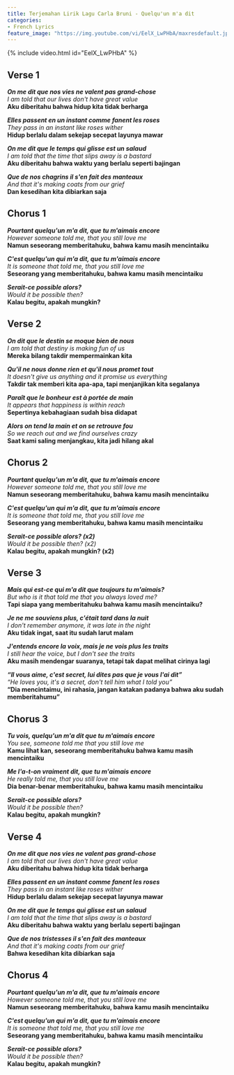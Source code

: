 ```yaml
---
title: Terjemahan Lirik Lagu Carla Bruni - Quelqu'un m'a dit
categories:
- French Lyrics
feature_image: "https://img.youtube.com/vi/EelX_LwPHbA/maxresdefault.jpg"
--- 
```


<!-- more -->

{% include video.html id="EelX_LwPHbA" %}

## Verse 1

***On me dit que nos vies ne valent pas grand-chose*** \
*I am told that our lives don't have great value* \
**Aku diberitahu bahwa hidup kita tidak berharga**

***Elles passent en un instant comme fanent les roses*** \
*They pass in an instant like roses wither* \
**Hidup berlalu dalam sekejap secepat layunya mawar**

***On me dit que le temps qui glisse est un salaud*** \
*I am told that the time that slips away is a bastard* \
**Aku diberitahu bahwa waktu yang berlalu seperti bajingan**

***Que de nos chagrins il s'en fait des manteaux*** \
*And that it's making coats from our grief* \
**Dan kesedihan kita dibiarkan saja**

## Chorus 1

***Pourtant quelqu'un m'a dit, que tu m'aimais encore*** \
*However someone told me, that you still love me* \
**Namun seseorang memberitahuku, bahwa kamu masih mencintaiku**

***C'est quelqu'un qui m'a dit, que tu m'aimais encore*** \
*It is someone that told me, that you still love me* \
**Seseorang yang memberitahuku, bahwa kamu masih mencintaiku**

***Serait-ce possible alors?*** \
*Would it be possible then?* \
**Kalau begitu, apakah mungkin?**

## Verse 2

***On dit que le destin se moque bien de nous*** \
*I am told that destiny is making fun of us* \
**Mereka bilang takdir mempermainkan kita**

***Qu'il ne nous donne rien et qu'il nous promet tout*** \
*It doesn't give us anything and it promise us everything* \
**Takdir tak memberi kita apa-apa, tapi menjanjikan kita segalanya**

***Paraît que le bonheur est à portée de main*** \
*It appears that happiness is within reach* \
**Sepertinya kebahagiaan sudah bisa didapat**

***Alors on tend la main et on se retrouve fou*** \
*So we reach out and we find ourselves crazy* \
**Saat kami saling menjangkau, kita jadi hilang akal**

## Chorus 2

***Pourtant quelqu'un m'a dit, que tu m'aimais encore*** \
*However someone told me, that you still love me* \
**Namun seseorang memberitahuku, bahwa kamu masih mencintaiku**

***C'est quelqu'un qui m'a dit, que tu m'aimais encore*** \
*It is someone that told me, that you still love me* \
**Seseorang yang memberitahuku, bahwa kamu masih mencintaiku**

***Serait-ce possible alors? (x2)*** \
*Would it be possible then? (x2)* \
**Kalau begitu, apakah mungkin? (x2)**

## Verse 3

***Mais qui est-ce qui m'a dit que toujours tu m'aimais?*** \
*But who is it that told me that you always loved me?* \
**Tapi siapa yang memberitahuku bahwa kamu masih mencintaiku?**

***Je ne me souviens plus, c'était tard dans la nuit*** \
*I don't remember anymore, it was late in the night* \
**Aku tidak ingat, saat itu sudah larut malam**

***J'entends encore la voix, mais je ne vois plus les traits*** \
*I still hear the voice, but I don't see the traits* \
**Aku masih mendengar suaranya, tetapi tak dapat melihat cirinya lagi**

***“Il vous aime, c'est secret, lui dites pas que je vous l'ai dit”*** \
*“He loves you, it's a secret, don't tell him what I told you”* \
**“Dia mencintaimu, ini rahasia, jangan katakan padanya bahwa aku sudah memberitahumu”**

## Chorus 3

***Tu vois, quelqu'un m'a dit que tu m'aimais encore*** \
*You see, someone told me that you still love me* \
**Kamu lihat kan, seseorang memberitahuku bahwa kamu masih mencintaiku**

***Me l'a-t-on vraiment dit, que tu m'aimais encore*** \
*He really told me, that you still love me* \
**Dia benar-benar memberitahuku, bahwa kamu masih mencintaiku**

***Serait-ce possible alors?*** \
*Would it be possible then?* \
**Kalau begitu, apakah mungkin?**

## Verse 4

  
***On me dit que nos vies ne valent pas grand-chose*** \
*I am told that our lives don't have great value* \
**Aku diberitahu bahwa hidup kita tidak berharga**

***Elles passent en un instant comme fanent les roses*** \
*They pass in an instant like roses wither* \
**Hidup berlalu dalam sekejap secepat layunya mawar**

***On me dit que le temps qui glisse est un salaud*** \
*I am told that the time that slips away is a bastard* \
**Aku diberitahu bahwa waktu yang berlalu seperti bajingan**

***Que de nos tristesses il s'en fait des manteaux*** \
*And that it's making coats from our grief* \
**Bahwa kesedihan kita dibiarkan saja**

## Chorus 4

***Pourtant quelqu'un m'a dit, que tu m'aimais encore*** \
*However someone told me, that you still love me* \
**Namun seseorang memberitahuku, bahwa kamu masih mencintaiku**

***C'est quelqu'un qui m'a dit, que tu m'aimais encore*** \
*It is someone that told me, that you still love me* \
**Seseorang yang memberitahuku, bahwa kamu masih mencintaiku**

***Serait-ce possible alors?*** \
*Would it be possible then?* \
**Kalau begitu, apakah mungkin?**